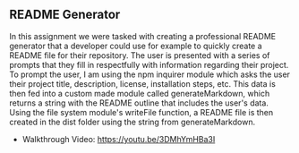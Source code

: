 ## README Generator

In this assignment we were tasked with creating a professional README generator that a developer could
use for example to quickly create a README file for their repository. The user is presented with a series
of prompts that they fill in respectfully with information regarding their project. To prompt the user,
I am using the npm inquirer module which asks the user their project title, description, license, installation steps, etc. This data is then fed into a custom made module called generateMarkdown, which returns a string with the README outline that includes the user's data. Using the file system module's writeFile function, a README file is then created in the dist folder using the string from generateMarkdown.

 - Walkthrough Video: https://youtu.be/3DMhYmHBa3I